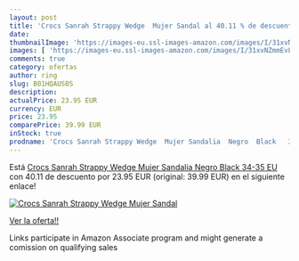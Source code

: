 ```yaml
---
layout: post
title: 'Crocs Sanrah Strappy Wedge  Mujer Sandal al 40.11 % de descuento'
date: 
thumbnailImage: 'https://images-eu.ssl-images-amazon.com/images/I/31xvNZmmEvL._SL200_.jpg'
images: [ 'https://images-eu.ssl-images-amazon.com/images/I/31xvNZmmEvL._SL200_.jpg' ]
comments: true
category: ofertas
author: ring
slug: B01HQAUS0S
description:
actualPrice: 23.95 EUR
currency: EUR
price: 23.95
comparePrice: 39.99 EUR
inStock: true
prodname: 'Crocs Sanrah Strappy Wedge  Mujer Sandalia  Negro  Black   34-35 EU'
---
```


Está [Crocs Sanrah Strappy Wedge  Mujer Sandalia  Negro  Black   34-35 EU](https://www.amazon.es/dp/B01HQAUS0S/?tag=tolees-21) con 40.11 de descuento por 23.95 EUR (original: 39.99 EUR) en el siguiente enlace!

[![Crocs Sanrah Strappy Wedge  Mujer Sandal](https://images-eu.ssl-images-amazon.com/images/I/31xvNZmmEvL._SL200_.jpg)](https://www.amazon.es/dp/B01HQAUS0S/?tag=tolees-21)

[Ver la oferta!!](https://www.amazon.es/dp/B01HQAUS0S/?tag=tolees-21)

Links participate in Amazon Associate program and might generate a comission on qualifying sales


